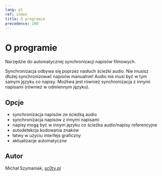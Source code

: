 ```yaml
---
lang: pl
ref: index
title: O programie
precedence: 100
---
```

# O programie
Narzędzie do automatycznej synchronizacji napisów filmowych.

Synchronizacja odbywa się poprzez nasłuch ścieżki audio.
Nie musisz dłużej synchronizować napisów manualnie!
Audio nie musi być w tym samym języku co napisy.
Możliwa jest również synchronizacja z innymi napisami (również w odmiennym języku).

## Opcje
* synchronizacja napisów ze ścieżką audio
* synchronizacja napisów z innymi napisami
* napisy mogą być w innym języku co ścieżka audio/napisy referencyjne
* autodetekcja kodowania znaków
* łatwy w użyciu interfejs graficzny
* aktualizacje automatyczne

## Autor
Michał Szymaniak, [sc0ty.pl](http://sc0ty.pl)
